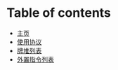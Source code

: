 # Table of contents

* [主页](README.md)
* [使用协议](user-agreement.md)
* [牌堆列表](decklist.md)
* [外置指令列表](instructions.md)

